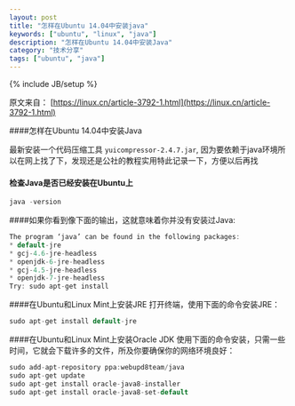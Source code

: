 ```yaml
---
layout: post
title: "怎样在Ubuntu 14.04中安装java"
keywords: ["ubuntu", "linux", "java"]
description: "怎样在Ubuntu 14.04中安装Java"
category: "技术分享"
tags: ["ubuntu", "java"]
---
```

{% include JB/setup %}


原文来自：
[https://linux.cn/article-3792-1.html](https://linux.cn/article-3792-1.html)

####怎样在Ubuntu 14.04中安装Java

最新安装一个代码压缩工具 `yuicompressor-2.4.7.jar`, 因为要依赖于java环境所以在网上找了下，发现还是公社的教程实用特此记录一下，方便以后再找

#### 检查Java是否已经安装在Ubuntu上

```c
java -version
```

####如果你看到像下面的输出，这就意味着你并没有安装过Java:

```c
The program ‘java’ can be found in the following packages:
* default-jre
* gcj-4.6-jre-headless
* openjdk-6-jre-headless
* gcj-4.5-jre-headless
* openjdk-7-jre-headless
Try: sudo apt-get install
```

####在Ubuntu和Linux Mint上安装JRE
打开终端，使用下面的命令安装JRE：

```c
sudo apt-get install default-jre
```

####在Ubuntu和Linux Mint上安装Oracle JDK
使用下面的命令安装，只需一些时间，它就会下载许多的文件，所及你要确保你的网络环境良好：

```c
sudo add-apt-repository ppa:webupd8team/java
sudo apt-get update
sudo apt-get install oracle-java8-installer
sudo apt-get install oracle-java8-set-default
```

